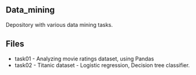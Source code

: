 ## Data_mining
Depository with various data mining tasks. 

## Files
- task01 - Analyzing movie ratings dataset, using Pandas
- task02 - Titanic dataset - Logistic regression, Decision tree classifier.

